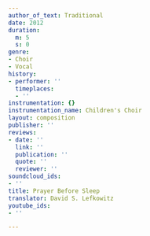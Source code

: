 ```yaml
---
author_of_text: Traditional
date: 2012
duration:
  m: 5
  s: 0
genre:
- Choir
- Vocal
history:
- performer: ''
  timeplaces:
  - ''
instrumentation: {}
instrumentation_name: Children's Choir
layout: composition
publisher: ''
reviews:
- date: ''
  link: ''
  publication: ''
  quote: ''
  reviewer: ''
soundcloud_ids:
- ''
title: Prayer Before Sleep
translator: David S. Lefkowitz
youtube_ids:
- ''

---
```

